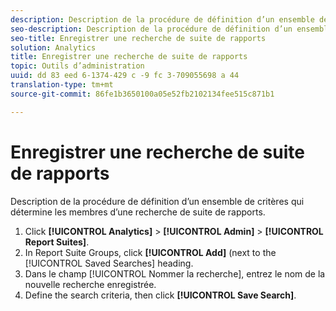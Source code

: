 ```yaml
---
description: Description de la procédure de définition d’un ensemble de critères qui détermine les membres d’une recherche de suite de rapports.
seo-description: Description de la procédure de définition d’un ensemble de critères qui détermine les membres d’une recherche de suite de rapports.
seo-title: Enregistrer une recherche de suite de rapports
solution: Analytics
title: Enregistrer une recherche de suite de rapports
topic: Outils d’administration
uuid: dd 83 eed 6-1374-429 c -9 fc 3-709055698 a 44
translation-type: tm+mt
source-git-commit: 86fe1b3650100a05e52fb2102134fee515c871b1

---
```



# Enregistrer une recherche de suite de rapports

Description de la procédure de définition d’un ensemble de critères qui détermine les membres d’une recherche de suite de rapports.

1. Click **[!UICONTROL Analytics]** &gt; **[!UICONTROL Admin]** &gt; **[!UICONTROL Report Suites]**.
1. In Report Suite Groups, click **[!UICONTROL Add]** (next to the [!UICONTROL Saved Searches] heading.
1. Dans le champ [!UICONTROL Nommer la recherche], entrez le nom de la nouvelle recherche enregistrée. 
1. Define the search criteria, then click **[!UICONTROL Save Search]**.
